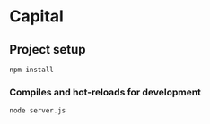 # Capital

## Project setup

```
npm install
```

### Compiles and hot-reloads for development

```
node server.js
```
